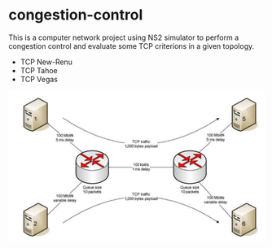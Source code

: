 # congestion-control

This is a computer network project using NS2 simulator to perform a congestion control and evaluate some TCP criterions in a given topology.

- TCP New-Renu
- TCP Tahoe
- TCP Vegas

<img src="./topology.JPG" alt="topology">

